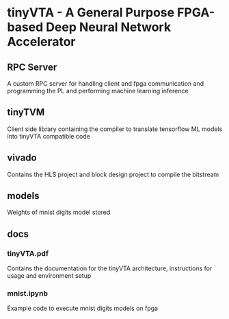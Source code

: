 # tinyVTA - A General Purpose FPGA-based Deep Neural Network Accelerator

## RPC Server
A custom RPC server for handling client and fpga communication and programming the PL and performing machine learning inference

## tinyTVM
Client side library containing the compiler to translate tensorflow ML models into tinyVTA compatible code

## vivado
Contains the HLS project and block design project to compile the bitstream

## models
Weights of mnist digits model stored

## docs

### tinyVTA.pdf
Contains the documentation for the tinyVTA architecture, instructions for usage and environment setup

### mnist.ipynb
Example code to execute mnist digits models on fpga
